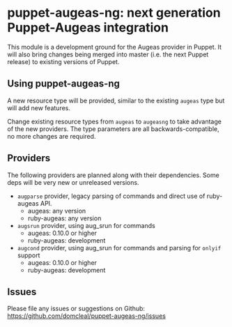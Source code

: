 # puppet-augeas-ng: next generation Puppet-Augeas integration

This module is a development ground for the Augeas provider in Puppet.  It will
also bring changes being merged into master (i.e. the next Puppet release) to
existing versions of Puppet.

## Using puppet-augeas-ng

A new resource type will be provided, similar to the existing `augeas` type but
will add new features.

Change existing resource types from `augeas` to `augeasng` to take advantage of
the new providers.  The type parameters are all backwards-compatible, no more
changes are required.

## Providers

The following providers are planned along with their dependencies.  Some deps
will be very new or unreleased versions.

  * `augparse` provider, legacy parsing of commands and direct use of
    ruby-augeas API.
    * augeas: any version
    * ruby-augeas: any version
  * `augsrun` provider, using aug\_srun for commands
    * augeas: 0.10.0 or higher
    * ruby-augeas: development
  * `augcond` provider, using aug\_srun for commands and parsing for `onlyif`
    support
    * augeas: 0.10.0 or higher
    * ruby-augeas: development

## Issues

Please file any issues or suggestions on Github:
  https://github.com/domcleal/puppet-augeas-ng/issues
